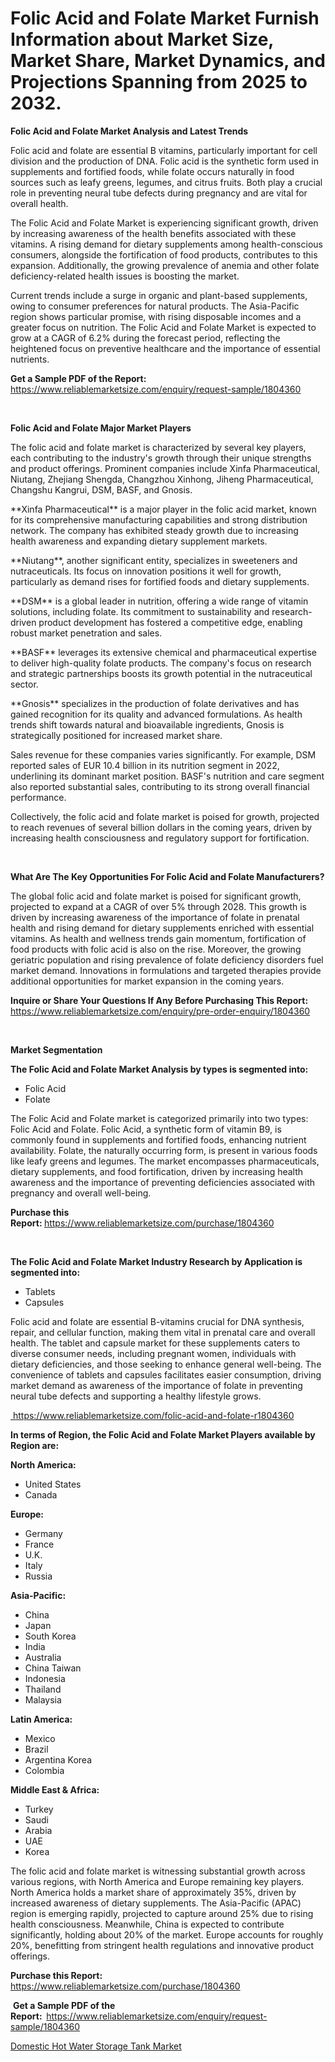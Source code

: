 <p><h1>Folic Acid and Folate Market Furnish Information about Market Size, Market Share, Market Dynamics, and Projections Spanning from 2025 to 2032.</h1></p><p><strong>Folic Acid and Folate Market Analysis and Latest Trends</strong></p>
<p><p>Folic acid and folate are essential B vitamins, particularly important for cell division and the production of DNA. Folic acid is the synthetic form used in supplements and fortified foods, while folate occurs naturally in food sources such as leafy greens, legumes, and citrus fruits. Both play a crucial role in preventing neural tube defects during pregnancy and are vital for overall health.</p><p>The Folic Acid and Folate Market is experiencing significant growth, driven by increasing awareness of the health benefits associated with these vitamins. A rising demand for dietary supplements among health-conscious consumers, alongside the fortification of food products, contributes to this expansion. Additionally, the growing prevalence of anemia and other folate deficiency-related health issues is boosting the market.</p><p>Current trends include a surge in organic and plant-based supplements, owing to consumer preferences for natural products. The Asia-Pacific region shows particular promise, with rising disposable incomes and a greater focus on nutrition. The Folic Acid and Folate Market is expected to grow at a CAGR of 6.2% during the forecast period, reflecting the heightened focus on preventive healthcare and the importance of essential nutrients.</p></p>
<p><strong>Get a Sample PDF of the Report:&nbsp;</strong> <a href="https://www.reliablemarketsize.com/enquiry/request-sample/1804360?utm_campaign=2407&utm_medium=2&utm_source=Github&utm_content=ia&utm_term=07022025&utm_id=folic-acid-and-folate">https://www.reliablemarketsize.com/enquiry/request-sample/1804360</a></p>
<p>&nbsp;</p>
<p><strong>Folic Acid and Folate Major Market Players</strong></p>
<p><p>The folic acid and folate market is characterized by several key players, each contributing to the industry's growth through their unique strengths and product offerings. Prominent companies include Xinfa Pharmaceutical, Niutang, Zhejiang Shengda, Changzhou Xinhong, Jiheng Pharmaceutical, Changshu Kangrui, DSM, BASF, and Gnosis.</p><p>**Xinfa Pharmaceutical** is a major player in the folic acid market, known for its comprehensive manufacturing capabilities and strong distribution network. The company has exhibited steady growth due to increasing health awareness and expanding dietary supplement markets. </p><p>**Niutang**, another significant entity, specializes in sweeteners and nutraceuticals. Its focus on innovation positions it well for growth, particularly as demand rises for fortified foods and dietary supplements.</p><p>**DSM** is a global leader in nutrition, offering a wide range of vitamin solutions, including folate. Its commitment to sustainability and research-driven product development has fostered a competitive edge, enabling robust market penetration and sales.</p><p>**BASF** leverages its extensive chemical and pharmaceutical expertise to deliver high-quality folate products. The company's focus on research and strategic partnerships boosts its growth potential in the nutraceutical sector.</p><p>**Gnosis** specializes in the production of folate derivatives and has gained recognition for its quality and advanced formulations. As health trends shift towards natural and bioavailable ingredients, Gnosis is strategically positioned for increased market share.</p><p>Sales revenue for these companies varies significantly. For example, DSM reported sales of EUR 10.4 billion in its nutrition segment in 2022, underlining its dominant market position. BASF's nutrition and care segment also reported substantial sales, contributing to its strong overall financial performance.</p><p>Collectively, the folic acid and folate market is poised for growth, projected to reach revenues of several billion dollars in the coming years, driven by increasing health consciousness and regulatory support for fortification.</p></p>
<p>&nbsp;</p>
<p><strong>What Are The Key Opportunities For Folic Acid and Folate Manufacturers?</strong></p>
<p><p>The global folic acid and folate market is poised for significant growth, projected to expand at a CAGR of over 5% through 2028. This growth is driven by increasing awareness of the importance of folate in prenatal health and rising demand for dietary supplements enriched with essential vitamins. As health and wellness trends gain momentum, fortification of food products with folic acid is also on the rise. Moreover, the growing geriatric population and rising prevalence of folate deficiency disorders fuel market demand. Innovations in formulations and targeted therapies provide additional opportunities for market expansion in the coming years.</p></p>
<p><strong>Inquire or Share Your Questions If Any Before Purchasing This Report:</strong> <a href="https://www.reliablemarketsize.com/enquiry/pre-order-enquiry/1804360?utm_campaign=2407&utm_medium=2&utm_source=Github&utm_content=ia&utm_term=07022025&utm_id=folic-acid-and-folate">https://www.reliablemarketsize.com/enquiry/pre-order-enquiry/1804360</a></p>
<p>&nbsp;</p>
<p><strong>Market Segmentation</strong></p>
<p><strong>The Folic Acid and Folate Market Analysis by types is segmented into:</strong></p>
<p><ul><li>Folic Acid</li><li>Folate</li></ul></p>
<p><p>The Folic Acid and Folate market is categorized primarily into two types: Folic Acid and Folate. Folic Acid, a synthetic form of vitamin B9, is commonly found in supplements and fortified foods, enhancing nutrient availability. Folate, the naturally occurring form, is present in various foods like leafy greens and legumes. The market encompasses pharmaceuticals, dietary supplements, and food fortification, driven by increasing health awareness and the importance of preventing deficiencies associated with pregnancy and overall well-being.</p></p>
<p><strong>Purchase this Report:&nbsp;</strong><a href="https://www.reliablemarketsize.com/purchase/1804360?utm_campaign=2407&utm_medium=2&utm_source=Github&utm_content=ia&utm_term=07022025&utm_id=folic-acid-and-folate">https://www.reliablemarketsize.com/purchase/1804360</a></p>
<p>&nbsp;</p>
<p><strong>The Folic Acid and Folate Market Industry Research by Application is segmented into:</strong></p>
<p><ul><li>Tablets</li><li>Capsules</li></ul></p>
<p><p>Folic acid and folate are essential B-vitamins crucial for DNA synthesis, repair, and cellular function, making them vital in prenatal care and overall health. The tablet and capsule market for these supplements caters to diverse consumer needs, including pregnant women, individuals with dietary deficiencies, and those seeking to enhance general well-being. The convenience of tablets and capsules facilitates easier consumption, driving market demand as awareness of the importance of folate in preventing neural tube defects and supporting a healthy lifestyle grows.</p></p>
<p><a href="https://www.reliablemarketsize.com/folic-acid-and-folate-r1804360?utm_campaign=2407&utm_medium=2&utm_source=Github&utm_content=ia&utm_term=07022025&utm_id=folic-acid-and-folate">&nbsp;https://www.reliablemarketsize.com/folic-acid-and-folate-r1804360</a></p>
<p><strong>In terms of Region, the Folic Acid and Folate Market Players available by Region are:</strong></p>
<p>
    <p> <strong> North America: </strong>
        <ul>
            <li>United States</li>
            <li>Canada</li>
        </ul>
        </p> 
    <p> <strong> Europe: </strong>
        <ul>
            <li>Germany</li>
            <li>France</li>
            <li>U.K.</li>
            <li>Italy</li>
            <li>Russia</li>
        </ul>
        </p> 
    <p> <strong> Asia-Pacific: </strong>
        <ul>
            <li>China</li>
            <li>Japan</li>
            <li>South Korea</li>
            <li>India</li>
            <li>Australia</li>
            <li>China Taiwan</li>
            <li>Indonesia</li>
            <li>Thailand</li>
            <li>Malaysia</li>
        </ul>
        </p> 
    <p> <strong> Latin America: </strong>
        <ul>
            <li>Mexico</li>
            <li>Brazil</li>
            <li>Argentina Korea</li>
            <li>Colombia</li>
        </ul>
        </p> 
    <p> <strong> Middle East & Africa: </strong>
        <ul>
            <li>Turkey</li>
            <li>Saudi</li>
            <li>Arabia</li>
            <li>UAE</li>
            <li>Korea</li>
        </ul>
    </p>
    </p>
<p><p>The folic acid and folate market is witnessing substantial growth across various regions, with North America and Europe remaining key players. North America holds a market share of approximately 35%, driven by increased awareness of dietary supplements. The Asia-Pacific (APAC) region is emerging rapidly, projected to capture around 25% due to rising health consciousness. Meanwhile, China is expected to contribute significantly, holding about 20% of the market. Europe accounts for roughly 20%, benefitting from stringent health regulations and innovative product offerings.</p></p>
<p><strong>Purchase this Report: </strong><a href="https://www.reliablemarketsize.com/purchase/1804360?utm_campaign=2407&utm_medium=2&utm_source=Github&utm_content=ia&utm_term=07022025&utm_id=folic-acid-and-folate">https://www.reliablemarketsize.com/purchase/1804360</a></p>
<p>&nbsp;<strong>Get a Sample PDF of the Report:&nbsp;&nbsp;</strong><a href="https://www.reliablemarketsize.com/enquiry/request-sample/1804360?utm_campaign=2407&utm_medium=2&utm_source=Github&utm_content=ia&utm_term=07022025&utm_id=folic-acid-and-folate">https://www.reliablemarketsize.com/enquiry/request-sample/1804360</a></p>
<p><strong></strong></p>
<p><p><a href="https://github.com/donnettaletizia/Market-Research-Report-List-1/blob/main/domestic-hot-water-storage-tank-market.md?utm_campaign=2407&utm_medium=2&utm_source=Github&utm_content=ia&utm_term=07022025&utm_id=folic-acid-and-folate">Domestic Hot Water Storage Tank Market</a></p></p>